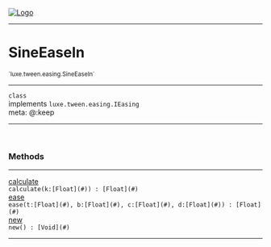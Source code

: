 
[![Logo](../../../../images/logo.png)](../../../../api/index.html)

---



<h1>SineEaseIn</h1>
<small>`luxe.tween.easing.SineEaseIn`</small>



---

`class`<br/>implements <code><span>luxe.tween.easing.IEasing</span></code>
<span class="meta">
<br/>meta: @:keep
</span>


---


&nbsp;
&nbsp;










<h3>Methods</h3> <hr/><span class="method apipage">
            <a name="calculate"><a class="lift" href="#calculate">calculate</a></a><div class="clear"></div>
            <code class="signature apipage">calculate(k:[Float](#)<span></span>) : [Float](#)</code><br/><span class="small_desc_flat"></span>
        </span>
    <span class="method apipage">
            <a name="ease"><a class="lift" href="#ease">ease</a></a><div class="clear"></div>
            <code class="signature apipage">ease(t:[Float](#)<span></span>, b:[Float](#)<span></span>, c:[Float](#)<span></span>, d:[Float](#)<span></span>) : [Float](#)</code><br/><span class="small_desc_flat"></span>
        </span>
    <span class="method apipage">
            <a name="new"><a class="lift" href="#new">new</a></a><div class="clear"></div>
            <code class="signature apipage">new() : [Void](#)</code><br/><span class="small_desc_flat"></span>
        </span>
    






---

&nbsp;
&nbsp;
&nbsp;
&nbsp;